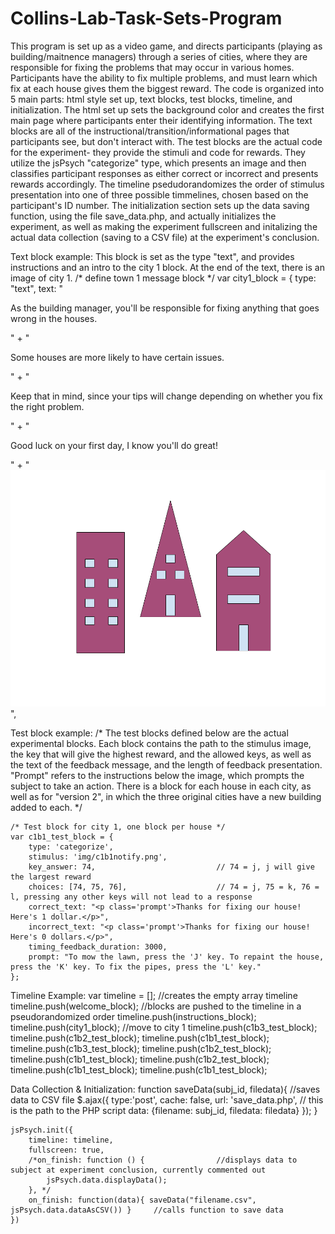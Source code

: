 # Collins-Lab-Task-Sets-Program


This program is set up as a video game, and directs participants (playing as building/maitnence managers) through a series 
of cities, where they are responsible for fixing the problems that may occur in various homes.
Participants have the ability to fix multiple problems, and must learn which fix at each house gives them the biggest reward.
The code is organized into 5 main parts: html style set up, text blocks, test blocks, timeline, and initialization. 
The html set up sets the background color and creates the first main page where participants enter their identifying information.
The text blocks are all of the instructional/transition/informational pages that participants see, but don't interact with. 
The test blocks are the actual code for the experiment- they provide the stimuli and code for rewards. They utilize the jsPsych 
"categorize" type, which presents an image and then classifies participant responses as either correct or incorrect and
presents rewards accordingly. 
The timeline psedudorandomizes the order of stimulus presentation into one of three possible timmelines, chosen based on the 
participant's ID number.
The initialization section sets up the data saving function, using the file save_data.php, and actually initializes the
experiment, as well as making the experiment fullscreen and initalizing the actual data collection (saving to a CSV file) 
at the experiment's conclusion. 

Text block example:
This block is set as the type "text", and provides instructions and an intro to the city 1 block. At the end of the text, there
is an image of city 1. 
    /* define town 1 message block */
    var city1_block = {
        type: "text",
        text: "<p>As the building manager, you'll be responsible for fixing anything that goes wrong in the houses. </p>" +
        "<p>Some houses are more likely to have certain issues. </p>" +
        "<p>Keep that in mind, since your tips will change depending on whether you fix the right problem. </p>" +
        "<p>Good luck on your first day, I know you'll do great! </p>" +
        "<div class='left center-content'><img src='img/city_1.png'></img>",
        
Test block example:
    /* The test blocks defined below are the actual experimental blocks. Each block contains the path to the stimulus
    image, the key that will give the highest reward, and the allowed keys, as well as the text of the feedback message,
     and the length of feedback presentation. "Prompt" refers to the instructions below the image, which prompts the
     subject to take an action. There is a block for each house in each city, as well as for "version 2", in which the three 
     original cities have a new building added to each. */

    /* Test block for city 1, one block per house */
    var c1b1_test_block = {
        type: 'categorize',
        stimulus: 'img/c1b1notify.png',
        key_answer: 74,                           // 74 = j, j will give the largest reward
        choices: [74, 75, 76],                    // 74 = j, 75 = k, 76 = l, pressing any other keys will not lead to a response
        correct_text: "<p class='prompt'>Thanks for fixing our house! Here's 1 dollar.</p>",
        incorrect_text: "<p class='prompt'>Thanks for fixing our house! Here's 0 dollars.</p>",
        timing_feedback_duration: 3000,
        prompt: "To mow the lawn, press the 'J' key. To repaint the house, press the 'K' key. To fix the pipes, press the 'L' key."
    };
    
    
    
Timeline Example:
var timeline = [];                        //creates the empty array timeline
    timeline.push(welcome_block);         //blocks are pushed to the timeline in a pseudorandomized order
    timeline.push(instructions_block);
    timeline.push(city1_block);           //move to city 1
    timeline.push(c1b3_test_block);
    timeline.push(c1b2_test_block);
    timeline.push(c1b1_test_block);
    timeline.push(c1b3_test_block);
    timeline.push(c1b2_test_block);
    timeline.push(c1b1_test_block);
    timeline.push(c1b2_test_block);
    timeline.push(c1b1_test_block);
    timeline.push(c1b1_test_block);
    
    
Data Collection & Initialization:
        function saveData(subj_id, filedata){                                   //saves data to CSV file
        $.ajax({
            type:'post',
            cache: false,
            url: 'save_data.php',                                               // this is the path to the PHP script
            data: {filename: subj_id, filedata: filedata}
        });
    }

    jsPsych.init({
        timeline: timeline,
        fullscreen: true,
        /*on_finish: function () {                //displays data to subject at experiment conclusion, currently commented out
            jsPsych.data.displayData();
        }, */
        on_finish: function(data){ saveData("filename.csv", jsPsych.data.dataAsCSV()) }     //calls function to save data
    })
